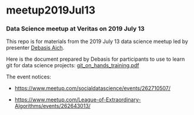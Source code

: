 # meetup2019Jul13
### Data Science meetup at Veritas on 2019 July 13

This repo is for materials from the 2019 July 13 data science meetup led by presenter [Debasis Aich](https://www.linkedin.com/in/debasis-aich-6b78946/).

Here is the document prepared by Debasis for participants to use to learn git for data science projects: [git_on_hands_training.pdf](./git_on_hands_training.pdf)

The event notices:

* https://www.meetup.com/socialdatascience/events/262710507/


* https://www.meetup.com/League-of-Extraordinary-Algorithms/events/262643013/


